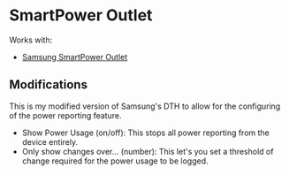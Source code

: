 # SmartPower Outlet

Works with: 

* [Samsung SmartPower Outlet](https://shop.smartthings.com/#!/products/smartpower-outlet)

## Modifications

This is my modified version of Samsung's DTH to allow for the configuring of the power reporting feature.
* Show Power Usage (on/off): This stops all power reporting from the device entirely.
* Only show changes over... (number): This let's you set a threshold of change required for the power usage to be logged.

